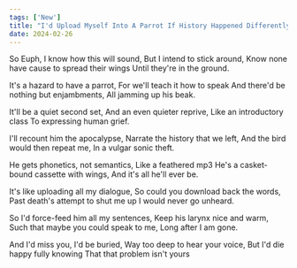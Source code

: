 ```yaml
---
tags: ['New']
title: "I'd Upload Myself Into A Parrot If History Happened Differently"
date: 2024-02-26
---
```


So Euph, I know how this will sound,
But I intend to stick around,
Know none have cause to spread their wings
Until they're in the ground.

It's a hazard to have a parrot,
For we'll teach it how to speak
And there'd be nothing but enjambments,
All jamming up his beak.

It'll be a quiet second set,
And an even quieter reprive,
Like an introductory class
To expressing human grief.

I'll recount him the apocalypse,
Narrate the history that we left,
And the bird would then repeat me,
In a vulgar sonic theft.

He gets phonetics, not semantics,
Like a feathered mp3
He's a casket-bound cassette with wings,
And it's all he'll ever be.

It's like uploading all my dialogue,
So could you download back the words,
Past death's attempt to shut me up
I would never go unheard.

So I'd force-feed him all my sentences,
Keep his larynx nice and warm,
Such that maybe you could speak to me,
Long after I am gone.

And I'd miss you, I'd be buried,
Way too deep to hear your voice,
But I'd die happy fully knowing
That that problem isn't yours

